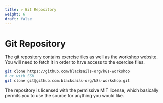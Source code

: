 ```yaml
---
title: ⤴️ Git Repository
weight: 6
draft: false
---
```


# Git Repository

The git repository contains exercise files as well as the workshop website. You
will need to fetch it in order to have access to the exercise files.

```bash
git clone https://github.com/blacksails-org/k8s-workshop
# or with SSH
git clone git@github.com:blacksails-org/k8s-workshop.git
```

The repository is licensed with the permissive MIT license, which basically
permits you to use the source for anything you would like.

